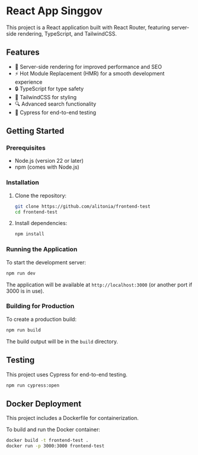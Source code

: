 # React App Singgov

This project is a React application built with React Router, featuring server-side rendering, TypeScript, and
TailwindCSS.

## Features

- 🚀 Server-side rendering for improved performance and SEO
- ⚡️ Hot Module Replacement (HMR) for a smooth development experience
- 🔒 TypeScript for type safety
- 🎨 TailwindCSS for styling
- 🔍 Advanced search functionality
- 🧪 Cypress for end-to-end testing

## Getting Started

### Prerequisites

- Node.js (version 22 or later)
- npm (comes with Node.js)

### Installation

1. Clone the repository:
   ```bash
   git clone https://github.com/alitonia/frontend-test
   cd frontend-test
   ```

2. Install dependencies:
   ```bash
   npm install
   ```

### Running the Application

To start the development server:

```bash
npm run dev
```

The application will be available at `http://localhost:3000` (or another port if 3000 is in use).

### Building for Production

To create a production build:

```bash
npm run build
```

The build output will be in the `build` directory.

## Testing

This project uses Cypress for end-to-end testing.

```bash
npm run cypress:open
```

## Docker Deployment

This project includes a Dockerfile for containerization.

To build and run the Docker container:

```bash
docker build -t frontend-test .
docker run -p 3000:3000 frontend-test
```

